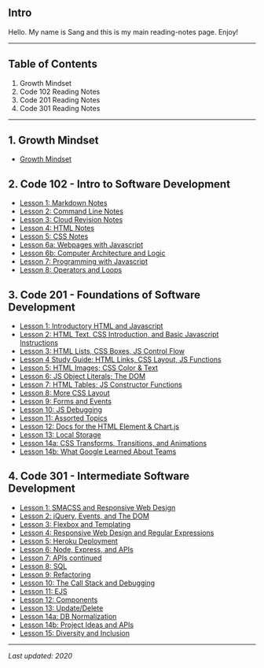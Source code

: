 
## Intro
Hello. My name is Sang and this is my main reading-notes page. Enjoy!
****

## Table of Contents
1. Growth Mindset
2. Code 102 Reading Notes
3. Code 201 Reading Notes
4. Code 301 Reading Notes

******

## 1. Growth Mindset
+ [Growth Mindset](https://github.com/sangmlee76/reading-notes/code-102/growthmindset)

## 2. Code 102 - Intro to Software Development 
+ [Lesson 1: Markdown Notes](https://sangmlee76.github.io/reading-notes/Code-102/markdown)
+ [Lesson 2: Command Line Notes](https://sangmlee76.github.io/reading-notes/Code-102/commandline)
+ [Lesson 3: Cloud Revision Notes](https://sangmlee76.github.io/reading-notes/Code-102/cloudrevisions)
+ [Lesson 4: HTML Notes](https://sangmlee76.github.io/reading-notes/Code-102/html)
+ [Lesson 5: CSS Notes](https://sangmlee76.github.io/reading-notes/Code-102/css)
+ [Lesson 6a: Webpages with Javascript](https://sangmlee76.github.io/reading-notes/Code-102/webpage-js)
+ [Lesson 6b: Computer Architecture and Logic](https://sangmlee76.github.io/reading-notes/Code-102/comp-architecture)
+ [Lesson 7: Programming with Javascript](https://sangmlee76.github.io/reading-notes/Code-102/programming-js)
+ [Lesson 8: Operators and Loops](https://sangmlee76.github.io/reading-notes/Code-102/js-operators-loops)

## 3. Code 201 - Foundations of Software Development
+ [Lesson 1: Introductory HTML and Javascript](https://sangmlee76.github.io/reading-notes/Code-201/class-01)
+ [Lesson 2: HTML Text, CSS Introduction, and Basic Javascript Instructions](https://sangmlee76.github.io/reading-notes/Code-201/class-02)
+ [Lesson 3: HTML Lists, CSS Boxes, JS Control Flow](https://sangmlee76.github.io/reading-notes/Code-201/class-03)
+ [Lesson 4 Study Guide: HTML Links, CSS Layout, JS Functions](https://sangmlee76.github.io/reading-notes/Code-201/class-04)
+ [Lesson 5: HTML Images; CSS Color & Text](https://sangmlee76.github.io/reading-notes/Code-201/class-05)
+ [Lesson 6: JS Object Literals; The DOM](https://sangmlee76.github.io/reading-notes/Code-201/class-06)
+ [Lesson 7: HTML Tables; JS Constructor Functions](https://sangmlee76.github.io/reading-notes/Code-201/class-07)
+ [Lesson 8: More CSS Layout](https://sangmlee76.github.io/reading-notes/Code-201/class-08)
+ [Lesson 9: Forms and Events](https://sangmlee76.github.io/reading-notes/Code-201/class-09)
+ [Lesson 10: JS Debugging](https://sangmlee76.github.io/reading-notes/Code-201/class-10)
+ [Lesson 11: Assorted Topics](https://sangmlee76.github.io/reading-notes/Code-201/class-11)
+ [Lesson 12: Docs for the HTML <canvas> Element & Chart.js](https://sangmlee76.github.io/reading-notes/Code-201/class-12)
+ [Lesson 13: Local Storage](https://sangmlee76.github.io/reading-notes/Code-201/class-13)
+ [Lesson 14a: CSS Transforms, Transitions, and Animations](https://sangmlee76.github.io/reading-notes/Code-201/class-14a)
+ [Lesson 14b: What Google Learned About Teams](https://sangmlee76.github.io/reading-notes/Code-201/class-14b)

## 4. Code 301 - Intermediate Software Development

+ [Lesson 1: SMACSS and Responsive Web Design](https://sangmlee76.github.io/reading-notes/code-301/class-01)
+ [Lesson 2: jQuery, Events, and The DOM](https://sangmlee76.github.io/reading-notes/code-301/class-02)
+ [Lesson 3: Flexbox and Templating](https://sangmlee76.github.io/reading-notes/code-301/class-03)
+ [Lesson 4: Responsive Web Design and Regular Expressions](https://sangmlee76.github.io/reading-notes/code-301/class-04)
+ [Lesson 5: Heroku Deployment](https://sangmlee76.github.io/reading-notes/code-301/class-05)
+ [Lesson 6: Node, Express, and APIs](https://sangmlee76.github.io/reading-notes/code-301/class-06)
+ [Lesson 7: APIs continued](https://sangmlee76.github.io/reading-notes/code-301/class-07)
+ [Lesson 8: SQL](https://sangmlee76.github.io/reading-note:code-301/class-08)
+ [Lesson 9: Refactoring](https://sangmlee76.github.io/reading-note:code-301/class-09)
+ [Lesson 10: The Call Stack and Debugging](https://sangmlee76.github.io/reading-notes/code-301/class-10)
+ [Lesson 11: EJS](https://sangmlee76.github.io/reading-notes:code-301/class-11)
+ [Lesson 12: Components](https://sangmlee76.github.io/reading-notes:code-301/class-12)
+ [Lesson 13: Update/Delete](https://sangmlee76.github.io/reading-no:es/code-301/class-13)
+ [Lesson 14a: DB Normalization](https://sangmlee76.github.io/rea:ing-notes/code-301/class-14a)
+ [Lesson 14b: Project Ideas and APIs](https://sangmlee76.gi:hub.io/reading-notes/code-301/class-14b)
+ [Lesson 15: Diversity and Inclusion](https://sangmlee76.github.io/reading-notes/code-301/class-15)

****


*Last updated: 2020*
